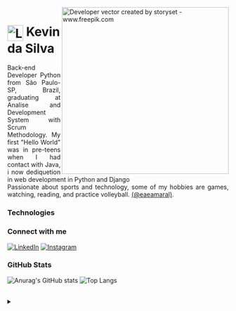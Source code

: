 <img align="right" alt="Developer vector created by storyset - www.freepik.com" height="380" src="https://github.com/KevinOFL/KevinOFL/assets/112139576/f2f5b6c2-1e3e-487f-8ac2-7fa86c0d8261.png">

<h1>
    <a href="https://github.com/KevinOFL">
     <img align="center" alt="Logo by popcornarts in www.freepik.com" width="36px" src="https://github.com/KevinOFL/KevinOFL/assets/112139576/0fa05a1c-666a-409a-86a1-2a42ea8da632"></a>
    <span>Kevin da Silva</span>
</h1>

<p align="justify">Back-end Developer Python from São Paulo-SP, Brazil, graduating at Analise and Development System with Scrum Methodology. My first "Hello World" was in pre-teens when I had contact with Java, i now dediquetion in web development in Python and Django 
<br>
Passionate about sports and technology, some of my hobbies are games, watching, reading, and practice volleyball. <a href="https://www.instagram.com/eaeamaral/">(@eaeamaral)</a>.
</p>

<h3> Technologies </h3>

<h3 align="left">Connect with me</h3>

[![LinkedIn](https://img.shields.io/badge/-LinkedIn-000?style=for-the-badge&logo=linkedin&logoColor=14E06E&color:FFF)](https://www.linkedin.com/in/kevin-da-silva-nunes-amaral-a22935217)
[![Instagram](https://img.shields.io/badge/-Instagram-000?style=for-the-badge&logo=instagram&logoColor=14E06E&color:FFF)](https://www.instagram.com/eaeamaral/)

<h3 align="left">GitHub Stats</h3>

![Anurag's GitHub stats](https://github-readme-stats.vercel.app/api?username=KevinOFL&show_icons=true&theme=default&icon_color=14E06E&title_color=14E06E)   ![Top Langs](https://github-readme-stats.vercel.app/api/top-langs/?username=KevinOFL&layout=compact&icon_color=14E06E&title_color=14E06E&)

<br>

<details align="left">
  <summary></summary> 
 
  - Badges by <a href="https://shields.io/">shields.io</a><br>
  - GitHub Stats by <a href="https://github.com/anuraghazra/github-readme-stats">anuraghazra</a>
  - Developer image storyset created by <a href="https://www.freepik.com/author/stories">storyset - www.freepik.com</a>
  - Developer logo popcornarts created by <a href="https://www.freepik.com/author/popcornarts/icons?t=f">popcornarts - www.freepik.com</a>
 
  <div align="right">Made with by <a href="https://github.com/KevinOFL">EA</a>.</div>

</details>
